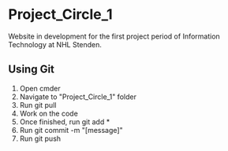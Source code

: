 # Project_Circle_1
Website in development for the first project period of Information Technology at NHL Stenden.

<h2>Using Git</h2>
<ol>
    <li>Open cmder</li>
    <li>Navigate to "Project_Circle_1" folder</li>
    <li>Run git pull</li>
    <li>Work on the code</li>
    <li>Once finished, run git add *</li>
    <li>Run git commit -m "[message]"</li>
    <li>Run git push</li>
</ol>